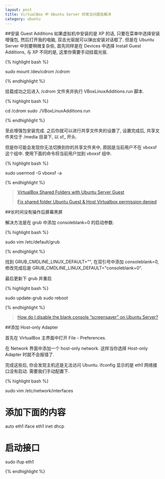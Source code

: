 ```yaml
---
layout: post
title: VirtualBox 中 Ubuntu Server 的常见问题及解决
category: ubuntu
---
```

##安装 Guest Additions
如果虚拟机中安装的是 XP 的话, 只要在菜单中选择安装增强包, 然后打开我的电脑, 双击光驱就可以弹出安装对话框了. 但是在 Ubuntu Server 中则要稍微复杂些, 首先同样是在 Devices 中选择 Install Guest Additions, 与 XP 不同的是, 这里你需要手动挂载光驱.

{% highlight bash %}

sudo mount /dev/cdrom /cdrom

{% endhighlight %}

挂载成功之后进入 /cdrom 文件夹并执行 VBoxLinuxAdditions.run 脚本.

{% highlight bash %}

cd /cdrom
sudo ./VBoxLinuxAdditions.run

{% endhighlight %}

至此增强包安装完成. 之后你就可以进行共享文件夹的设置了, 设置完成后, 共享文件夹位于 /media 目录下, 以 sf_ 开头.

但是你可能会发现你无法切换到你的共享文件夹中, 原因是当前用户不在 vboxsf 这个组中. 使用下面的命令将当前用户加到 vboxsf 组中.

{% highlight bash %}

sudo usermod -G vboxsf -a 

{% endhighlight %}

> [VirtualBox Shared Folders with Ubuntu Server Guest](http://ipggi.wordpress.com/2010/03/11/virtualbox-shared-folders-with-ubuntu-server-guest/)
> 
> [Fix shared folder Ubuntu Guest & Host Virtualbox permission denied](http://cisight.com/fix-shared-folder-ubuntu-guest-host-virtualbox-permission-denied/)

##长时间没有操作后屏幕黑屏

解决方法是在 grub 中添加 consoleblank=0 的启动参数.

{% highlight bash %}

sudo vim /etc/default/grub

{% endhighlight %}

找到 GRUB_CMDLINE_LINUX_DEFAULT="", 在双引号中添加 consoleblank=0, 修改完成后是 GRUB_CMDLINE_LINUX_DEFAULT="consoleblank=0".

最后更新下 grub 并重启

{% highlight bash %}

sudo update-grub
sudo reboot

{% endhighlight %}

> [How do I disable the blank console “screensaver” on Ubuntu Server?](http://askubuntu.com/questions/138918/how-do-i-disable-the-blank-console-screensaver-on-ubuntu-server)

##添加 Host-only Adapter

首先在 VirtualBox 主界面中打开 File - Preferences.

在 Network 界面中添加一个 host-only network. 这样当你选择 Host-only Adapter 时就不会报错了.

完成这些后, 你会发现主机还是无法访问 Ubuntu. ifconfig 显示的是 eth1 网络接口没有启动. 需要我们手动配置下.

{% highlight bash %}

sudo vim /etc/network/interfaces
# 添加下面的内容
auto eth1
iface eth1 inet dhcp

# 启动接口
sudo ifup eth1

{% endhighlight %}
